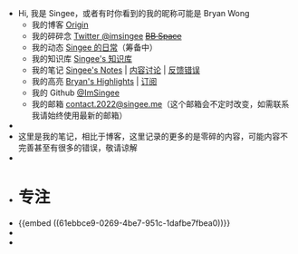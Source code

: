 - Hi, 我是 Singee，或者有时你看到的我的昵称可能是 Bryan Wong
	- 我的博客 [Origin](https://blog.singee.me)
	- 我的碎碎念 [Twitter @imsingee](https://twitter.com/imsingee) ~~[BB Space](https://t.singee.me/)~~
	- 我的动态 [Singee 的日常](https://t.me/singee_daily)（筹备中）
	- 我的知识库 [Singee's 知识库](https://base.singee.me)
	- 我的笔记 [Singee's Notes](https://notes.singee.me) | [内容讨论](https://github.com/ImSingee/Notes/discussions) | [反馈错误](https://github.com/ImSingee/Notes/issues/new)
	- 我的高亮 [Bryan's Highlights](https://highlights.singee.me) | [订阅](https://readwise.io/@singee)
	- 我的 Github [@ImSingee](https://github.com/ImSingee)
	- 我的邮箱 [contact.2022@singee.me](mailto:contact.2022@singee.me)（这个邮箱会不定时改变，如需联系我请始终使用最新的邮箱）
-
- 这里是我的笔记，相比于博客，这里记录的更多的是零碎的内容，可能内容不完善甚至有很多的错误，敬请谅解
-
- # 专注
- {{embed ((61ebbce9-0269-4be7-951c-1dafbe7fbea0))}}
-
-